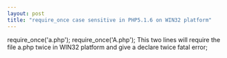 ```yaml
---
layout: post
title: "require_once case sensitive in PHP5.1.6 on WIN32 platform"
---
```


require_once('a.php');
require_once('A.php');
This two lines will require the file a.php twice in WIN32 platform and give a declare twice fatal error;
